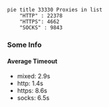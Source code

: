 
```mermaid
pie title 33330 Proxies in list
    "HTTP" : 22378
    "HTTPS": 4662
    "SOCKS" : 9843
```

### Some Info
#### Average Timeout

- mixed: 2.9s
- http: 1.4s
- https: 8.6s
- socks: 6.5s